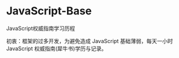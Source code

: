 # JavaScript-Base
JavaScript权威指南学习历程

初衷：框架的过多开发，为避免造成 JavaScript 基础薄弱，每天一小时 JavaScript 权威指南(犀牛书)学历与记录。
